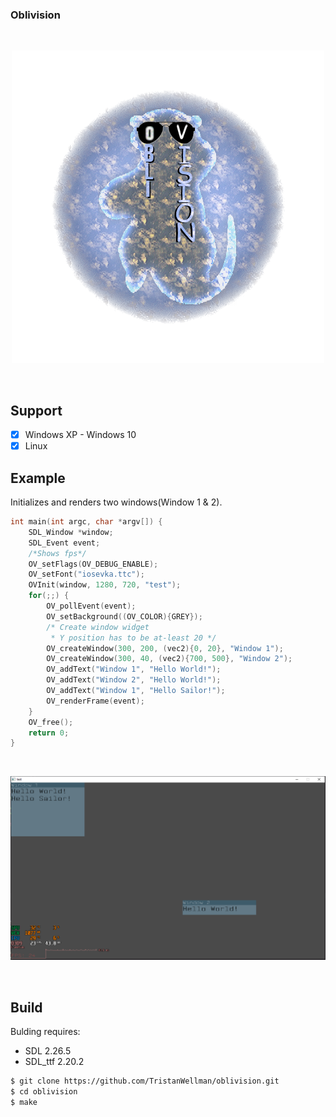 ### Oblivision

<div align="center">
  <br />
  <p>
    <a href="https://github.com/TristanWellman/oblivision"><img src="oblivision.png" width="500" alt="oblivision" /></a>
  </p>
  <br />
</div>

## Support

- [x] Windows XP - Windows 10
- [x] Linux

## Example

Initializes and renders two windows(Window 1 & 2).
```c
int main(int argc, char *argv[]) {
    SDL_Window *window;
    SDL_Event event;
    /*Shows fps*/
    OV_setFlags(OV_DEBUG_ENABLE);
    OV_setFont("iosevka.ttc");
    OVInit(window, 1280, 720, "test");
    for(;;) {
        OV_pollEvent(event);
        OV_setBackground((OV_COLOR){GREY});
        /* Create window widget
         * Y position has to be at-least 20 */
        OV_createWindow(300, 200, (vec2){0, 20}, "Window 1");
        OV_createWindow(300, 40, (vec2){700, 500}, "Window 2");
        OV_addText("Window 1", "Hello World!");
        OV_addText("Window 2", "Hello World!");
        OV_addText("Window 1", "Hello Sailor!");
        OV_renderFrame(event);
    }
    OV_free();
    return 0;
}
```
<div>
  <br />
  <p>
    <a href="https://github.com/TristanWellman/oblivision"><img src="window.PNG" width="1282" alt="oblivision" /></a>
  </p>
  <br />
</div>


## Build

Bulding requires:
* SDL 2.26.5
* SDL_ttf 2.20.2

```bash
$ git clone https://github.com/TristanWellman/oblivision.git
$ cd oblivision
$ make
```